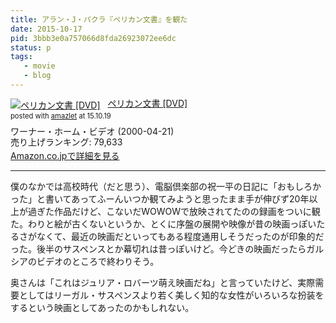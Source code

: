 ```yaml
---
title: アラン・J・パクラ『ペリカン文書』を観た
date: 2015-10-17
pid: 3bbb3e0a757066d8fda26923072ee6dc
status: p
tags:
   - movie
   - blog
---
```


<div class="amazlet-box" style="margin-bottom:0px;"><div class="amazlet-image" style="float:left;margin:0px 12px 1px 0px;"><a href="http://www.amazon.co.jp/exec/obidos/ASIN/B00005HC6U/dotimpact-22/ref=nosim/" name="amazletlink" target="_blank"><img src="http://ecx.images-amazon.com/images/I/51sG6SS1DML._SL160_.jpg" alt="ペリカン文書 [DVD]" style="border: none;" /></a></div><div class="amazlet-info" style="line-height:120%; margin-bottom: 10px"><div class="amazlet-name" style="margin-bottom:10px;line-height:120%"><a href="http://www.amazon.co.jp/exec/obidos/ASIN/B00005HC6U/dotimpact-22/ref=nosim/" name="amazletlink" target="_blank">ペリカン文書 [DVD]</a><div class="amazlet-powered-date" style="font-size:80%;margin-top:5px;line-height:120%">posted with <a href="http://www.amazlet.com/" title="amazlet" target="_blank">amazlet</a> at 15.10.19</div></div><div class="amazlet-detail">ワーナー・ホーム・ビデオ (2000-04-21)<br />売り上げランキング: 79,633<br /></div><div class="amazlet-sub-info" style="float: left;"><div class="amazlet-link" style="margin-top: 5px"><a href="http://www.amazon.co.jp/exec/obidos/ASIN/B00005HC6U/dotimpact-22/ref=nosim/" name="amazletlink" target="_blank">Amazon.co.jpで詳細を見る</a></div></div></div><div class="amazlet-footer" style="clear: left"></div></div>

---- 

僕のなかでは高校時代（だと思う）、電脳倶楽部の祝一平の日記に「おもしろかった」と書いてあってふーんいつか観てみようと思ったまま手が伸びず20年以上が過ぎた作品だけど、こないだWOWOWで放映されてたのの録画をついに観た。わりと絵が古くないというか、とくに序盤の展開や映像が昔の映画っぽいたるさがなくて、最近の映画だといってもある程度通用しそうだったのが印象的だった。後半のサスペンスとか幕切れは昔っぽいけど。今どきの映画だったらガルシアのビデオのところで終わりそう。

奥さんは「これはジュリア・ロバーツ萌え映画だね」と言っていたけど、実際需要としてはリーガル・サスペンスより若く美しく知的な女性がいろいろな扮装をするという映画としてあったのかもしれない。